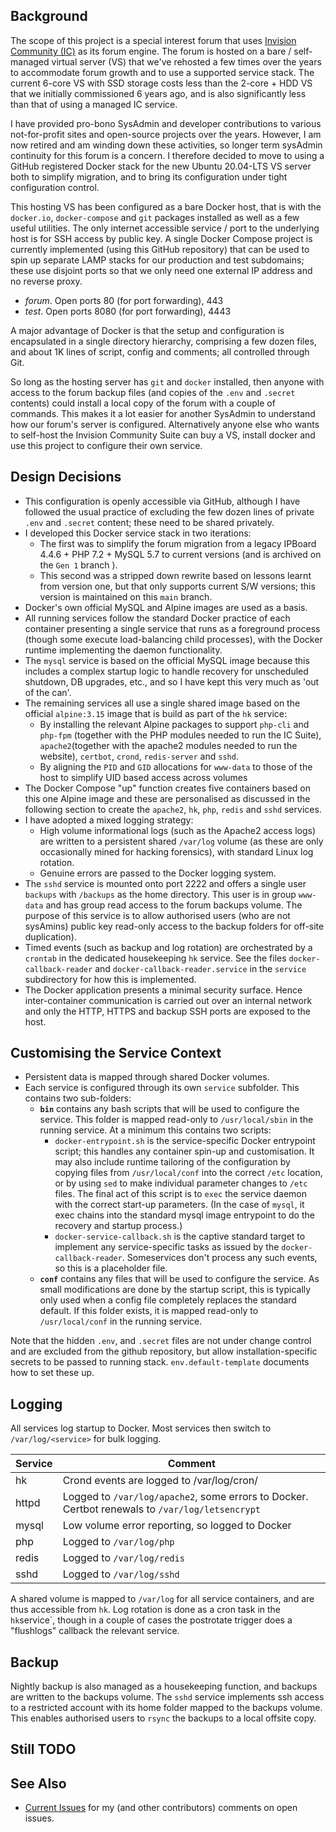 ## Background

The scope of this project is a special interest forum that uses [Invision Community (IC)](https://invisioommunity.com/) as its forum engine.  The forum is hosted on a bare / self-managed virtual server (VS) that we've rehosted a few times over the years to accommodate forum growth and to use a supported service stack.  The current 6-core VS with SSD storage costs less than the 2-core + HDD VS that we initially commissioned 6 years ago, and is also significantly less than that of using a managed IC service.

I have provided pro-bono SysAdmin and developer contributions to various not-for-profit sites and open-source projects over the years.  However, I am now retired and am winding down these activities, so longer term sysAdmin continuity for this forum is a concern. I therefore decided to move to using a GitHub registered Docker stack for the new Ubuntu 20.04-LTS VS server both to simplify migration, and to bring its configuration under tight configuration control.

This hosting VS has been configured as a bare Docker host, that is with the `docker.io`, `docker-compose` and `git` packages installed as well as a few useful utilities.
The only internet accessible service / port to the underlying host is for SSH access by public key.  A single Docker Compose project is currently implemented (using this GitHub repository) that can be used to spin up separate LAMP stacks for our production and test subdomains; these use disjoint ports so that we only need one external IP address and no reverse proxy.
-  *forum*.  Open ports 80 (for port forwarding), 443
-  *test*.   Open ports 8080 (for port forwarding), 4443

A major advantage of Docker is that the setup and configuration is encapsulated in a single directory hierarchy, comprising a few dozen files, and about 1K lines of script, config and comments; all controlled through Git.

So long as the hosting server has `git` and `docker`  installed, then anyone with access to the forum backup files (and copies of the `.env` and `.secret` contents) could install a local copy of the forum with a couple of commands.  This makes it a lot easier for another SysAdmin to understand how our forum's server is configured.  Alternatively anyone else who wants to self-host the Invision Community Suite can buy a VS, install docker and use this project to configure their own service.

## Design Decisions

*  This configuration is openly accessible via GitHub, although I have followed the usual practice of excluding the few dozen lines of private `.env` and `.secret` content; these need to be shared privately.
*  I developed this Docker service stack in two iterations:
    *  The first was to simplify the forum migration from a legacy IPBoard 4.4.6 + PHP 7.2 + MySQL 5.7 to current versions (and is archived on the `Gen 1` branch ).
    *  This second was a stripped down rewrite based on lessons learnt from version one, but that only supports current S/W versions; this version is maintained on this `main` branch.
*  Docker's own official MySQL and Alpine images are used as a basis.
*  All running services follow the standard Docker practice of each container presenting a single service that runs as a foreground process (though some execute load-balancing child processes), with the Docker runtime implementing the daemon functionality.
*  The `mysql` service is based on the official MySQL image because this includes a complex startup logic to handle recovery for unscheduled shutdown, DB upgrades, etc., and so I have kept this very much as 'out of the can'.
*  The remaining services all use a single shared image based on the official `alpine:3.15` image that is build as part of the `hk` service:
    *  By installing the relevant Alpine packages to support `php-cli` and `php-fpm` (together with the PHP modules needed to run the IC Suite), `apache2`(together with the apache2 modules needed to run the website), `certbot`, `crond`, `redis-server` and `sshd`.
    *  By aligning the `PID` and `GID` allocations for `www-data` to those of the host to simplify UID based access across volumes
*  The Docker Compose "up" function creates five containers based on this one Alpine image and these are personalised as discussed in the following section to create the `apache2`, `hk`, `php`, `redis` and `sshd` services.
*  I have adopted a mixed logging strategy:
    *  High volume informational logs (such as the Apache2 access logs) are written to a persistent shared `/var/log` volume (as these are only occasionally mined for hacking forensics), with standard Linux log rotation.
    *  Genuine errors are passed to the Docker logging system.
*   The `sshd` service is mounted onto port 2222 and offers a single user `backups` with `/backups` as the home directory. This user is in group `www-data` and has group read access to the forum backups volume.  The purpose of this service is to allow authorised users (who are not sysAmins) public key read-only access to the backup folders for off-site duplication).
*  Timed events (such as backup and log rotation) are orchestrated by a `crontab` in the dedicated housekeeping `hk` service. See the files `docker-callback-reader` and `docker-callback-reader.service` in the `service` subdirectory for how this is implemented.
*  The Docker application presents a minimal security surface.  Hence inter-container communication is carried out over an internal network and only the HTTP, HTTPS and backup SSH ports are exposed to the host.

## Customising the Service Context

*  Persistent data is mapped through shared Docker volumes.
*  Each service is configured through its own `service` subfolder.  This contains two sub-folders:
    *   **`bin`** contains any bash scripts that will be used to configure the service.  This folder is mapped read-only to `/usr/local/sbin` in the running service.  At a minimum this contains two scripts:
        *  `docker-entrypoint.sh` is the service-specific Docker entrypoint script; this handles any container spin-up and customisation.  It may also include runtime tailoring of the configuration by copying files from `/usr/local/conf` into the correct `/etc` location, or by using `sed` to make individual parameter changes to `/etc` files.  The final act of this script is to `exec` the service daemon with the correct start-up parameters.  (In the case of `mysql`, it exec chains into the standard mysql image entrypoint to do the recovery and startup process.)
        *  `docker-service-callback.sh` is the captive standard target to implement any service-specific tasks as issued by the `docker-callback-reader`.  Someservices don't process any such events, so this is a placeholder file.
    *   **`conf`** contains any files that will be used to configure the service.  As small modifications are done by the startup script, this is typically only used when a config file completely replaces the standard default.  If this folder exists, it is mapped read-only to `/usr/local/conf` in the running service.

Note that the hidden `.env`, and `.secret` files are not under change control and are excluded from the github repository, but allow installation-specific secrets to be passed to running stack. `env.default-template` documents how to set these up.

## Logging

All services log startup to Docker.  Most services then switch to `/var/log/<service>` for bulk logging.

| Service | Comment |
| ------- | ------- |
| hk      | Crond events are logged to /var/log/cron/ |
| httpd   | Logged to `/var/log/apache2`, some errors to Docker. Certbot renewals to  `/var/log/letsencrypt` |
| mysql   | Low volume error reporting, so logged to Docker |
| php     | Logged to `/var/log/php` |
| redis   | Logged to `/var/log/redis` |
| sshd    | Logged to `/var/log/sshd` |

A shared volume is mapped to `/var/log` for all service containers, and are thus accessible from `hk`.  Log rotation is done as a cron task in the `hk`service`, though in a couple of cases the postrotate trigger does a "flushlogs" callback the relevant service.

## Backup

Nightly backup is also managed as a housekeeping function, and backups are written to the
backups volume.  The `sshd` service implements ssh access to a restricted account with
its home folder mapped to the backups volume.  This enables authorised users to `rsync`
the backups to a local offsite copy.

##  Still TODO

## See Also

*  [Current Issues](//github.com/TerryE/docker-buildhub/issues) for my (and other contributors) comments on open issues.
